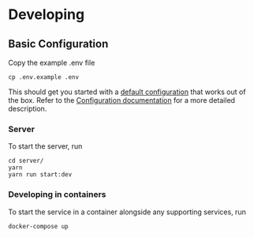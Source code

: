 # Developing

## Basic Configuration

Copy the example .env file

```
cp .env.example .env
```

This should get you started with a [default configuration](../.env.example) that works out of the box. Refer to the
[Configuration documentation](./configuration.md) for a more detailed description.


### Server

To start the server, run
```
cd server/
yarn
yarn run start:dev
```

### Developing in containers

To start the service in a container alongside any supporting services, run

```
docker-compose up
```